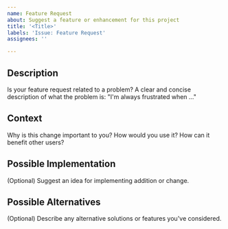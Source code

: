 ```yaml
---
name: Feature Request
about: Suggest a feature or enhancement for this project
title: '<Title>'
labels: 'Issue: Feature Request'
assignees: ''

---
```


## Description
Is your feature request related to a problem? A clear and concise description of what the problem is: "I'm always frustrated when ..."

## Context
Why is this change important to you? How would you use it? How can it benefit other users?

## Possible Implementation
(Optional) Suggest an idea for implementing addition or change.

## Possible Alternatives
(Optional) Describe any alternative solutions or features you've considered.
